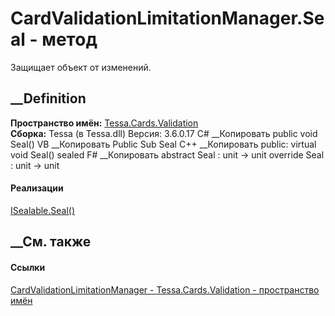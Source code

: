 # CardValidationLimitationManager.Seal - метод
Защищает объект от изменений.
##  __Definition
 **Пространство имён:** [Tessa.Cards.Validation](N_Tessa_Cards_Validation.htm)  
 **Сборка:** Tessa (в Tessa.dll) Версия: 3.6.0.17
C# __Копировать
     public void Seal()
VB __Копировать
     Public Sub Seal
C++ __Копировать
     public:
    virtual void Seal() sealed
F# __Копировать
     abstract Seal : unit -> unit 
    override Seal : unit -> unit 
#### Реализации
[ISealable.Seal()](M_Tessa_Platform_ISealable_Seal.htm)  
##  __См. также
#### Ссылки
[CardValidationLimitationManager -
](T_Tessa_Cards_Validation_CardValidationLimitationManager.htm)
[Tessa.Cards.Validation - пространство имён](N_Tessa_Cards_Validation.htm)
